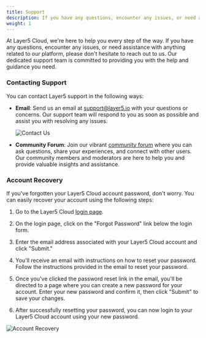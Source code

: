 ```yaml
---
title: Support
description: If you have any questions, encounter any issues, or need assistance with anything related to our platform, please don't hesitate to reach out to us.
weight: 1
---
```


At Layer5 Cloud, we're here to help you every step of the way. If you have any questions, encounter any issues, or need assistance with anything related to our platform, please don't hesitate to reach out to us. Our dedicated support team is committed to providing you with the help and guidance you need.

### Contacting Support

You can contact Layer5 support in the following ways:

- **Email**: Send us an email at [support@layer5.io](mailto:support@layer5.io) with your questions or concerns. Our support team will respond to you as soon as possible and assist you with resolving any issues.

  ![Contact Us](/cloud/getting-started/images/Slide39.svg)

- **Community Forum**: Join our vibrant [community forum](https://discuss.layer5.io/) where you can ask questions, share your experiences, and connect with other users. Our community members and moderators are here to help you and provide valuable insights and assistance.

### Account Recovery

If you've forgotten your Layer5 Cloud account password, don't worry. You can easily recover your account using the following steps:

1. Go to the Layer5 Cloud [login page](https://cloud.layer5.io/login).

2. On the login page, click on the "Forgot Password" link below the login form.

3. Enter the email address associated with your Layer5 Cloud account and click "Submit."

4. You'll receive an email with instructions on how to reset your password. Follow the instructions provided in the email to reset your password.

5. Once you've clicked the password reset link in the email, you'll be directed to a page where you can create a new password for your account. Enter your new password and confirm it, then click "Submit" to save your changes.

6. After successfully resetting your password, you can now login to your Layer5 Cloud account using your new password.

![Account Recovery](/cloud/getting-started/images/Slide49.svg)

